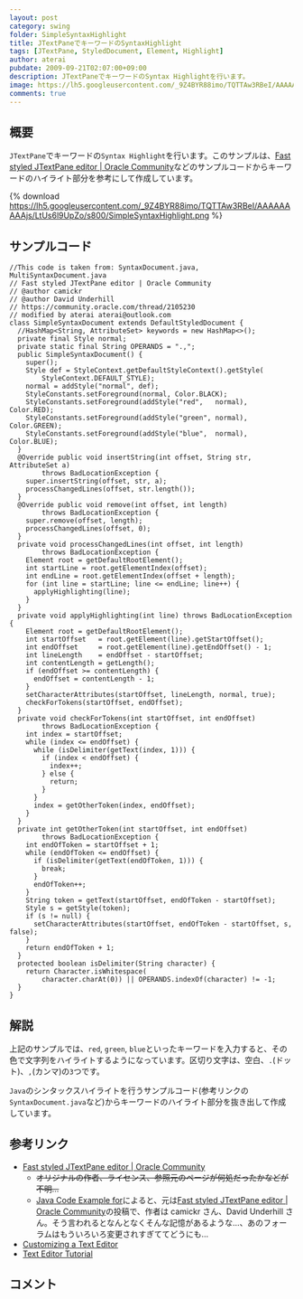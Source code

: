 ```yaml
---
layout: post
category: swing
folder: SimpleSyntaxHighlight
title: JTextPaneでキーワードのSyntaxHighlight
tags: [JTextPane, StyledDocument, Element, Highlight]
author: aterai
pubdate: 2009-09-21T02:07:00+09:00
description: JTextPaneでキーワードのSyntax Highlightを行います。
image: https://lh5.googleusercontent.com/_9Z4BYR88imo/TQTTAw3RBeI/AAAAAAAAAjs/LtUs6l9UpZo/s800/SimpleSyntaxHighlight.png
comments: true
---
```

## 概要
`JTextPane`でキーワードの`Syntax Highlight`を行います。このサンプルは、[Fast styled JTextPane editor | Oracle Community](https://community.oracle.com/thread/2105230)などのサンプルコードからキーワードのハイライト部分を参考にして作成しています。

{% download https://lh5.googleusercontent.com/_9Z4BYR88imo/TQTTAw3RBeI/AAAAAAAAAjs/LtUs6l9UpZo/s800/SimpleSyntaxHighlight.png %}

## サンプルコード
<pre class="prettyprint"><code>//This code is taken from: SyntaxDocument.java, MultiSyntaxDocument.java
// Fast styled JTextPane editor | Oracle Community
// @author camickr
// @author David Underhill
// https://community.oracle.com/thread/2105230
// modified by aterai aterai@outlook.com
class SimpleSyntaxDocument extends DefaultStyledDocument {
  //HashMap&lt;String, AttributeSet&gt; keywords = new HashMap&lt;&gt;();
  private final Style normal;
  private static final String OPERANDS = ".,";
  public SimpleSyntaxDocument() {
    super();
    Style def = StyleContext.getDefaultStyleContext().getStyle(
        StyleContext.DEFAULT_STYLE);
    normal = addStyle("normal", def);
    StyleConstants.setForeground(normal, Color.BLACK);
    StyleConstants.setForeground(addStyle("red",   normal), Color.RED);
    StyleConstants.setForeground(addStyle("green", normal), Color.GREEN);
    StyleConstants.setForeground(addStyle("blue",  normal), Color.BLUE);
  }
  @Override public void insertString(int offset, String str, AttributeSet a)
        throws BadLocationException {
    super.insertString(offset, str, a);
    processChangedLines(offset, str.length());
  }
  @Override public void remove(int offset, int length)
        throws BadLocationException {
    super.remove(offset, length);
    processChangedLines(offset, 0);
  }
  private void processChangedLines(int offset, int length)
        throws BadLocationException {
    Element root = getDefaultRootElement();
    int startLine = root.getElementIndex(offset);
    int endLine = root.getElementIndex(offset + length);
    for (int line = startLine; line &lt;= endLine; line++) {
      applyHighlighting(line);
    }
  }
  private void applyHighlighting(int line) throws BadLocationException {
    Element root = getDefaultRootElement();
    int startOffset   = root.getElement(line).getStartOffset();
    int endOffset     = root.getElement(line).getEndOffset() - 1;
    int lineLength    = endOffset - startOffset;
    int contentLength = getLength();
    if (endOffset &gt;= contentLength) {
      endOffset = contentLength - 1;
    }
    setCharacterAttributes(startOffset, lineLength, normal, true);
    checkForTokens(startOffset, endOffset);
  }
  private void checkForTokens(int startOffset, int endOffset)
        throws BadLocationException {
    int index = startOffset;
    while (index &lt;= endOffset) {
      while (isDelimiter(getText(index, 1))) {
        if (index &lt; endOffset) {
          index++;
        } else {
          return;
        }
      }
      index = getOtherToken(index, endOffset);
    }
  }
  private int getOtherToken(int startOffset, int endOffset)
        throws BadLocationException {
    int endOfToken = startOffset + 1;
    while (endOfToken &lt;= endOffset) {
      if (isDelimiter(getText(endOfToken, 1))) {
        break;
      }
      endOfToken++;
    }
    String token = getText(startOffset, endOfToken - startOffset);
    Style s = getStyle(token);
    if (s != null) {
      setCharacterAttributes(startOffset, endOfToken - startOffset, s, false);
    }
    return endOfToken + 1;
  }
  protected boolean isDelimiter(String character) {
    return Character.isWhitespace(
        character.charAt(0)) || OPERANDS.indexOf(character) != -1;
  }
}
</code></pre>

## 解説
上記のサンプルでは、`red`, `green`, `blue`といったキーワードを入力すると、その色で文字列をハイライトするようになっています。区切り文字は、空白、`.`(ドット)、`,`(カンマ)の`3`つです。

`Java`のシンタックスハイライトを行うサンプルコード(参考リンクの`SyntaxDocument.java`など)からキーワードのハイライト部分を抜き出して作成しています。

## 参考リンク
- [Fast styled JTextPane editor | Oracle Community](https://community.oracle.com/thread/2105230)
    - ~~オリジナルの作者、ライセンス、参照元のページが何処だったかなどが不明…~~
    - [Java Code Example for](http://www.programcreek.com/java-api-examples/index.php?example_code_path=weka-weka.gui.scripting-SyntaxDocument.java)によると、元は[Fast styled JTextPane editor | Oracle Community](https://community.oracle.com/thread/2105230)の投稿で、作者は camickr さん、David Underhill さん。そう言われるとなんとなくそんな記憶があるような…、あのフォーラムはもういろいろ変更されすぎててどうにも…
- [Customizing a Text Editor](http://web.archive.org/web/20120802021725/http://java.sun.com/products/jfc/tsc/articles/text/editor_kit/index.html)
- [Text Editor Tutorial](http://ostermiller.org/syntax/editor.html)

<!-- dummy comment line for breaking list -->

## コメント
